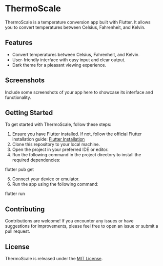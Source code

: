 # ThermoScale

ThermoScale is a temperature conversion app built with Flutter. It allows you to convert temperatures between Celsius, Fahrenheit, and Kelvin.

## Features

- Convert temperatures between Celsius, Fahrenheit, and Kelvin.
- User-friendly interface with easy input and clear output.
- Dark theme for a pleasant viewing experience.

## Screenshots

Include some screenshots of your app here to showcase its interface and functionality.

## Getting Started

To get started with ThermoScale, follow these steps:

1. Ensure you have Flutter installed. If not, follow the official Flutter installation guide: [Flutter Installation](https://flutter.dev/docs/get-started/install)
2. Clone this repository to your local machine.
3. Open the project in your preferred IDE or editor.
4. Run the following command in the project directory to install the required dependencies:

flutter pub get


5. Connect your device or emulator.
6. Run the app using the following command:

flutter run


## Contributing

Contributions are welcome! If you encounter any issues or have suggestions for improvements, please feel free to open an issue or submit a pull request.

## License

ThermoScale is released under the [MIT License](LICENSE).
